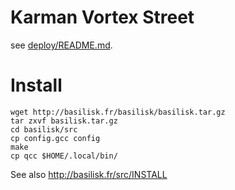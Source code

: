 # Karman Vortex Street

see [deploy/README.md](deploy/README.md).

# Install

```
wget http://basilisk.fr/basilisk/basilisk.tar.gz
tar zxvf basilisk.tar.gz
cd basilisk/src
cp config.gcc config
make
cp qcc $HOME/.local/bin/
```

See also <http://basilisk.fr/src/INSTALL>
